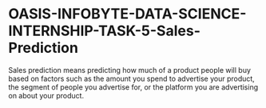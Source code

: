 # OASIS-INFOBYTE-DATA-SCIENCE-INTERNSHIP-TASK-5-Sales-Prediction
Sales prediction means predicting how much of a product people will buy based on factors such as the amount you spend to advertise your product, the segment of people you advertise for, or the platform you are advertising on about your product.
